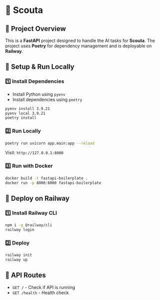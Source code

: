 # 👀 Scouta

## 📌 Project Overview

This is a **FastAPI** project designed to handle the AI tasks for **Scouta**. The project uses **Poetry** for dependency management and is deployable on **Railway**.

## 🚀 Setup & Run Locally

### 1️⃣ Install Dependencies

- Install Python using `pyenv`
- Install dependencies using `poetry`

```sh
pyenv install 3.9.21
pyenv local 3.9.21
poetry install
```

### 2️⃣ Run Locally

```sh
poetry run uvicorn app.main:app --reload
```

Visit: `http://127.0.0.1:8000`

### 3️⃣ Run with Docker

```sh
docker build -t fastapi-boilerplate .
docker run -p 8000:8000 fastapi-boilerplate
```

## 🚀 Deploy on Railway

### 1️⃣ Install Railway CLI

```sh
npm i -g @railway/cli
railway login
```

### 2️⃣ Deploy

```sh
railway init
railway up
```

## 📘 API Routes

- `GET /` - Check if API is running
- `GET /health` - Health check
